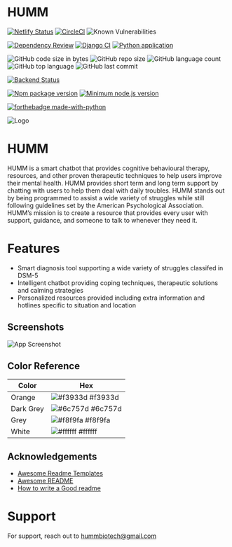 # HUMM

[![Netlify Status](https://api.netlify.com/api/v1/badges/39b578bb-c060-4593-88fe-ae3d103ace31/deploy-status)](https://app.netlify.com/sites/hummbiotech/deploys)
[![CircleCI](https://dl.circleci.com/status-badge/img/gh/udiram/humm/tree/backend-release.svg?style=svg)](https://dl.circleci.com/status-badge/redirect/gh/udiram/humm/tree/backend-release)
![Known Vulnerabilities](https://snyk.io/test/github/udiram/humm/badge.svg)


[![Dependency Review](https://github.com/udiram/humm/actions/workflows/dependency-review.yml/badge.svg)](https://github.com/udiram/humm/actions/workflows/dependency-review.yml)
[![Django CI](https://github.com/udiram/humm/actions/workflows/django.yml/badge.svg)](https://github.com/udiram/humm/actions/workflows/django.yml)
[![Python application](https://github.com/udiram/humm/actions/workflows/python-app.yml/badge.svg)](https://github.com/udiram/humm/actions/workflows/python-app.yml)


![GitHub code size in bytes](https://img.shields.io/github/languages/code-size/udiram/humm)
![GitHub repo size](https://img.shields.io/github/repo-size/udiram/humm?style=plastic)
![GitHub language count](https://img.shields.io/github/languages/count/udiram/humm?style=plastic)
![GitHub top language](https://img.shields.io/github/languages/top/udiram/humm?style=plastic)
![GitHub last commit](https://img.shields.io/github/last-commit/udiram/humm?color=red&style=plastic)


[![Backend Status](https://img.shields.io/website-up-down-green-red/http/shields.io.svg)](https://humm-biotech.herokuapp.com/)


[![Npm package version](https://badgen.net/npm/v/express)](https://npmjs.com/package/express)
[![Minimum node.js version](https://badgen.net/npm/node/express)](https://npmjs.com/package/express)


[![forthebadge made-with-python](http://ForTheBadge.com/images/badges/made-with-python.svg)](https://www.python.org/)

![Logo](https://hummbiotech.netlify.app/static/media/humm_logo@2x.fb77c8efa2edb3440189.png)


# HUMM

HUMM is a smart chatbot that provides cognitive behavioural therapy, resources, and other proven therapeutic techniques to help users improve their mental health. HUMM provides short term and long term support by chatting with users to help them deal with daily troubles. HUMM stands out by being programmed to assist a wide variety of struggles while still following guidelines set by the American Psychological Association. HUMM’s mission is to create a resource that provides every user with support, guidance, and someone to talk to whenever they need it. 

# Features
- Smart diagnosis tool supporting a wide variety of struggles classifed in DSM-5
- Intelligent chatbot providing coping techniques, therapeutic solutions and calming strategies
- Personalized resources provided including extra information and hotlines specific to situation and location 


## Screenshots

![App Screenshot](https://i.imgur.com/tfO8Xi0.png)

## Color Reference

| Color             | Hex                                                                |
| ----------------- | ------------------------------------------------------------------ |
| Orange | ![#f3933d](https://placehold.co/15x15/f3933d/f3933d.png) #f3933d |
| Dark Grey | ![#6c757d](https://placehold.co/15x15/6c757d/6c757d.png) #6c757d |
| Grey | ![#f8f9fa](https://placehold.co/15x15/f8f9fa/f8f9fa.png) #f8f9fa |
| White | ![#ffffff](https://placehold.co/15x15/ffffff/ffffff.png) #ffffff |


## Acknowledgements

 - [Awesome Readme Templates](https://awesomeopensource.com/project/elangosundar/awesome-README-templates)
 - [Awesome README](https://github.com/matiassingers/awesome-readme)
 - [How to write a Good readme](https://bulldogjob.com/news/449-how-to-write-a-good-readme-for-your-github-project)

# Support
For support, reach out to hummbiotech@gmail.com
